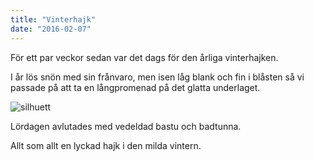 ```yaml
---
title: "Vinterhajk"
date: "2016-02-07"
---
```

För ett par veckor sedan var det dags för den årliga vinterhajken.

I år lös snön med sin frånvaro, men isen låg blank och fin i blåsten så vi passade på att ta en långpromenad på det glatta underlaget.

![silhuett](/img/silhuett.jpg)

Lördagen avlutades med vedeldad bastu och badtunna.

Allt som allt en lyckad hajk i den milda vintern.
